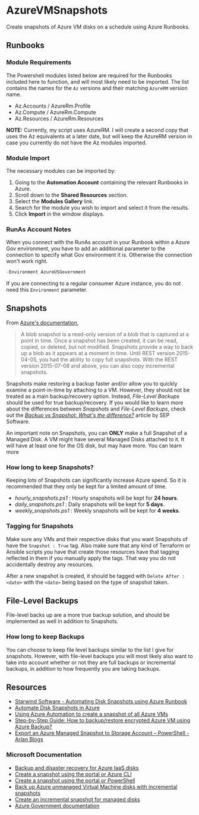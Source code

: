 # AzureVMSnapshots
Create snapshots of Azure VM disks on a schedule using Azure Runbooks.

## Runbooks

### Module Requirements

The Powershell modules listed below are required for the Runbooks included here to function, and will most likely need to be imported. The list contains the names for the `Az` versions and their matching `AzureRM` version name.

- Az.Accounts / AzureRm.Profile
- Az.Compute / AzureRm.Compute
- Az.Resources / AzureRm.Resources

**NOTE:** Currently, my script uses AzureRM. I will create a second copy that uses the Az equivalents at a later date, but will keep the AzureRM version in case you currently do not have the Az modules imported.

### Module Import

The necessary modules can be imported by:

1. Going to the **Automation Account** containing the relevant Runbooks in Azure.
2. Scroll down to the  **Shared Resources** section.
3. Select the **Modules Gallery** link.
4. Search for the module you wish to import and select it from the results.
5. Click **Import** in the window displays.

### RunAs Account Notes

When you connect with the RunAs account in your Runbook within a Azure Gov environment, you have to add an additional parameter to the connection to specify what Gov environment it is. Otherwise the connection won't work right.

```powershell
-Environment AzureUSGovernment
```
If you are connecting to a regular consumer Azure instance, you do not need this `Environment` parameter.

## Snapshots

From [Azure's documentation](https://docs.microsoft.com/en-us/azure/virtual-machines/linux/incremental-snapshots),

>A blob snapshot is a read-only version of a blob that is captured at a point in time. Once a snapshot has been created, it can be read, copied, or deleted, but not modified. Snapshots provide a way to back up a blob as it appears at a moment in time. Until REST version 2015-04-05, you had the ability to copy full snapshots. With the REST version 2015-07-08 and above, you can also copy incremental snapshots.

Snapshots make restoring a backup faster and/or allow you to quickly examine a point-in-time by attaching to a VM. However, they should not be treated as a main backup/recovery option. Instead, *File-Level Backups* should be used for true backup/recovery. If you would like to learn more about the differences between *Snapshots* and *File-Level Backups*, check out the *[Backup vs Snapshot: What's the difference?](https://blog.sepusa.com/snapshots-vs-backups)* article by SEP Software.

An important note on Snapshots, you can **ONLY** make a full Snapshot of a Managed Disk. A VM might have several Managed Disks attached to it. It will have at least one for the OS disk, but may have more. You can learn more 

### How long to keep Snapshots?

Keeping lots of Snapshots can significantly increase Azure spend. So it is recommended that they only be kept for a limited amount of time. 

- *hourly_snapshots.ps1* : Hourly snapshots will be kept for **24 hours**.
- *daily_snapshots.ps1* : Daily snapshots will be kept for **5 days**.
- *weekly_snapshots.ps1* : Weekly snapshots will be kept for **4 weeks**.

### Tagging for Snapshots

Make sure any VMs and their respective disks that you want Snapshots of have the `Snapshot : True` tag. Also make sure that any kind of Terraform or Ansible scripts you have that create those resources have that tagging reflected in them if you manually apply the tags. That way you do not accidentally destroy any resources.

After a new snapshot is created, it should be tagged with `Delete After : <date>` with the `<date>` being based on the type of snapshot taken.

## File-Level Backups

File-level backs up are a more true backup solution, and should be implemented as well in addition to Snapshots.

### How long to keep Backups

You can choose to keep file level backups similar to the list I give for snapshots. However, with file-level backups you will most likely also want to take into account whether or not they are full backups or incremental backups, in addition to how frequently you are taking backups.

## Resources

- [Starwind Software - Automating Disk Snapshots using Azure Runbook](https://www.starwindsoftware.com/blog/automating-disk-snapshots-using-azure-runbook)
- [Automate Disk Snapshots in Azure](https://medium.com/techmanyu/automate-disk-snapshots-in-azure-ed2599aaa8e1)
- [Using Azure Automation to create a snapshot of all Azure VMs](http://techgenix.com/azure-automation-create-vm-snapshot/)
- [Step-by-Step Guide: How to backup/restore encrypted Azure VM using Azure Backup?](https://www-rebeladmin-com.cdn.ampproject.org/v/s/www.rebeladmin.com/2019/10/step-step-guide-backup-restore-encrypted-azure-vm-using-azure-backup/amp/?amp_js_v=a6&amp_gsa=1&usqp=mq331AQHKAFQArABIA%3D%3D#aoh=16140237219390&referrer=https%3A%2F%2Fwww.google.com&amp_tf=From%20%251%24s&ampshare=https%3A%2F%2Fwww.rebeladmin.com%2F2019%2F10%2Fstep-step-guide-backup-restore-encrypted-azure-vm-using-azure-backup%2F)
- [Export an Azure Managed Snapshot to Storage Account – PowerShell - Arlan Blogs](https://arlanblogs.alvarnet.com/export-an-azure-managed-snapshot-to-storage-account-powershell/)

### Microsoft Documentation

- [Backup and disaster recovery for Azure IaaS disks](https://docs.microsoft.com/en-us/azure/virtual-machines/backup-and-disaster-recovery-for-azure-iaas-disks)
- [Create a snapshot using the portal or Azure CLI](https://docs.microsoft.com/en-us/azure/virtual-machines/linux/snapshot-copy-managed-disk_)
- [Create a snapshot using the portal or PowerShell](https://docs.microsoft.com/en-us/azure/virtual-machines/linux/snapshot-copy-managed-disk)
- [Back up Azure unmanaged Virtual Machine disks with incremental snapshots](https://docs.microsoft.com/en-us/azure/virtual-machines/linux/incremental-snapshots)
- [Create an incremental snapshot for managed disks](https://docs.microsoft.com/en-us/azure/virtual-machines/disks-incremental-snapshots?tabs=azure-powershell)
- [Azure Government documentation](https://docs.microsoft.com/en-us/azure/azure-government/)